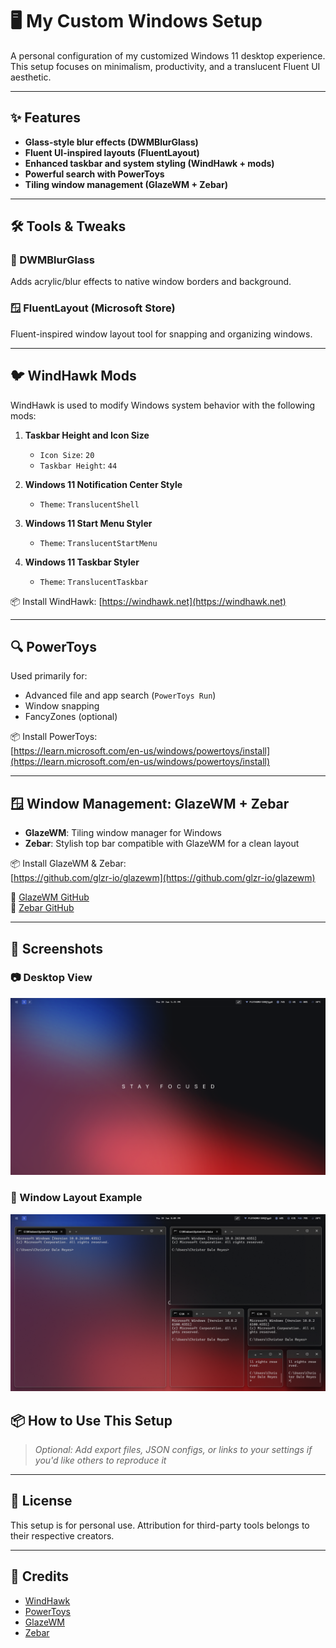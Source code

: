 # 🖥️ My Custom Windows Setup

A personal configuration of my customized Windows 11 desktop experience. This setup focuses on minimalism, productivity, and a translucent Fluent UI aesthetic.

---

## ✨ Features

- **Glass-style blur effects (DWMBlurGlass)**
- **Fluent UI-inspired layouts (FluentLayout)**
- **Enhanced taskbar and system styling (WindHawk + mods)**
- **Powerful search with PowerToys**
- **Tiling window management (GlazeWM + Zebar)**

---

## 🛠️ Tools & Tweaks

### 🔲 DWMBlurGlass  
Adds acrylic/blur effects to native window borders and background.

### 🪟 FluentLayout (Microsoft Store)  
Fluent-inspired window layout tool for snapping and organizing windows.

---

## 🐦 WindHawk Mods

WindHawk is used to modify Windows system behavior with the following mods:

1. **Taskbar Height and Icon Size**
   - `Icon Size`: `20`
   - `Taskbar Height`: `44`

2. **Windows 11 Notification Center Style**
   - `Theme`: `TranslucentShell`

3. **Windows 11 Start Menu Styler**
   - `Theme`: `TranslucentStartMenu`

4. **Windows 11 Taskbar Styler**
   - `Theme`: `TranslucentTaskbar`

📦 Install WindHawk: [https://windhawk.net](https://windhawk.net)

---

## 🔍 PowerToys

Used primarily for:

- Advanced file and app search (`PowerToys Run`)
- Window snapping
- FancyZones (optional)

📦 Install PowerToys:  
[https://learn.microsoft.com/en-us/windows/powertoys/install](https://learn.microsoft.com/en-us/windows/powertoys/install)

---

## 🪟 Window Management: GlazeWM + Zebar

- **GlazeWM**: Tiling window manager for Windows  
- **Zebar**: Stylish top bar compatible with GlazeWM for a clean layout

📦 Install GlazeWM & Zebar:  
[https://github.com/glzr-io/glazewm](https://github.com/glzr-io/glazewm)

📖 [GlazeWM GitHub](https://github.com/larsenwork/GlazeWM)  
🎨 [Zebar GitHub](https://github.com/zebar-dev/zebar)

---

## 📸 Screenshots

### 📷 Desktop View

![Desktop Screenshot](https://github.com/Montilla007/My-Windows-Setup/blob/main/img/Screenshot%20(413).png?raw=true)

### 📂 Window Layout Example

![Window Layout Screenshot](https://github.com/Montilla007/My-Windows-Setup/blob/main/img/Screenshot%20(414).png?raw=true)


## 📦 How to Use This Setup

> _Optional: Add export files, JSON configs, or links to your settings if you'd like others to reproduce it_

---

## 📝 License

This setup is for personal use. Attribution for third-party tools belongs to their respective creators.

---

## 🙌 Credits

- [WindHawk](https://windhawk.net)  
- [PowerToys](https://github.com/microsoft/PowerToys)  
- [GlazeWM](https://github.com/larsenwork/GlazeWM)  
- [Zebar](https://github.com/zebar-dev/zebar)
